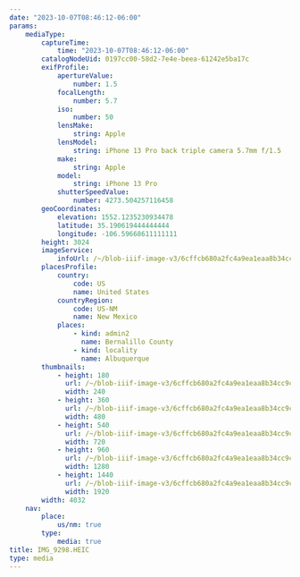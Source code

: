 ```yaml
---
date: "2023-10-07T08:46:12-06:00"
params:
    mediaType:
        captureTime:
            time: "2023-10-07T08:46:12-06:00"
        catalogNodeUid: 0197cc00-58d2-7e4e-beea-61242e5ba17c
        exifProfile:
            apertureValue:
                number: 1.5
            focalLength:
                number: 5.7
            iso:
                number: 50
            lensMake:
                string: Apple
            lensModel:
                string: iPhone 13 Pro back triple camera 5.7mm f/1.5
            make:
                string: Apple
            model:
                string: iPhone 13 Pro
            shutterSpeedValue:
                number: 4273.504257116458
        geoCoordinates:
            elevation: 1552.1235230934478
            latitude: 35.190619444444444
            longitude: -106.59668611111111
        height: 3024
        imageService:
            infoUrl: /~/blob-iiif-image-v3/6cffcb680a2fc4a9ea1eaa8b34cc9ce2b09c4deb8fbe66b360aee5308ca5acc4/info.json
        placesProfile:
            country:
                code: US
                name: United States
            countryRegion:
                code: US-NM
                name: New Mexico
            places:
                - kind: admin2
                  name: Bernalillo County
                - kind: locality
                  name: Albuquerque
        thumbnails:
            - height: 180
              url: /~/blob-iiif-image-v3/6cffcb680a2fc4a9ea1eaa8b34cc9ce2b09c4deb8fbe66b360aee5308ca5acc4/full/240%2C180/0/default.jpg
              width: 240
            - height: 360
              url: /~/blob-iiif-image-v3/6cffcb680a2fc4a9ea1eaa8b34cc9ce2b09c4deb8fbe66b360aee5308ca5acc4/full/480%2C360/0/default.jpg
              width: 480
            - height: 540
              url: /~/blob-iiif-image-v3/6cffcb680a2fc4a9ea1eaa8b34cc9ce2b09c4deb8fbe66b360aee5308ca5acc4/full/720%2C540/0/default.jpg
              width: 720
            - height: 960
              url: /~/blob-iiif-image-v3/6cffcb680a2fc4a9ea1eaa8b34cc9ce2b09c4deb8fbe66b360aee5308ca5acc4/full/1280%2C960/0/default.jpg
              width: 1280
            - height: 1440
              url: /~/blob-iiif-image-v3/6cffcb680a2fc4a9ea1eaa8b34cc9ce2b09c4deb8fbe66b360aee5308ca5acc4/full/1920%2C1440/0/default.jpg
              width: 1920
        width: 4032
    nav:
        place:
            us/nm: true
        type:
            media: true
title: IMG_9298.HEIC
type: media
---
```

